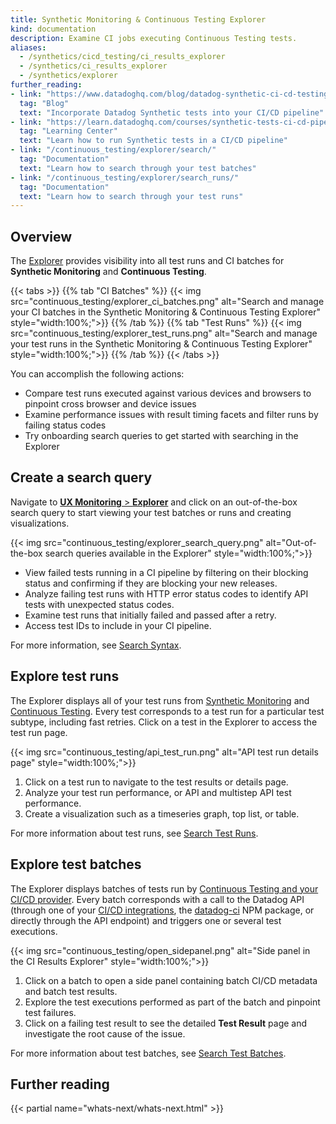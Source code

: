 ```yaml
---
title: Synthetic Monitoring & Continuous Testing Explorer
kind: documentation
description: Examine CI jobs executing Continuous Testing tests.
aliases: 
  - /synthetics/cicd_testing/ci_results_explorer
  - /synthetics/ci_results_explorer
  - /synthetics/explorer
further_reading:
- link: "https://www.datadoghq.com/blog/datadog-synthetic-ci-cd-testing/"
  tag: "Blog"
  text: "Incorporate Datadog Synthetic tests into your CI/CD pipeline"
- link: "https://learn.datadoghq.com/courses/synthetic-tests-ci-cd-pipeline"
  tag: "Learning Center"
  text: "Learn how to run Synthetic tests in a CI/CD pipeline"
- link: "/continuous_testing/explorer/search/"
  tag: "Documentation"
  text: "Learn how to search through your test batches"
- link: "/continuous_testing/explorer/search_runs/"
  tag: "Documentation"
  text: "Learn how to search through your test runs"
---
```


## Overview

The [Explorer][1] provides visibility into all test runs and CI batches for **Synthetic Monitoring** and **Continuous Testing**. 

{{< tabs >}}
{{% tab "CI Batches" %}}
{{< img src="continuous_testing/explorer_ci_batches.png" alt="Search and manage your CI batches in the Synthetic Monitoring & Continuous Testing Explorer" style="width:100%;">}}
{{% /tab %}}
{{% tab "Test Runs" %}}
{{< img src="continuous_testing/explorer_test_runs.png" alt="Search and manage your test runs in the Synthetic Monitoring & Continuous Testing Explorer" style="width:100%;">}}
{{% /tab %}}
{{< /tabs >}}

You can accomplish the following actions:

* Compare test runs executed against various devices and browsers to pinpoint cross browser and device issues
* Examine performance issues with result timing facets and filter runs by failing status codes
* Try onboarding search queries to get started with searching in the Explorer

## Create a search query

Navigate to [**UX Monitoring** > **Explorer**][1] and click on an out-of-the-box search query to start viewing your test batches or runs and creating visualizations.

{{< img src="continuous_testing/explorer_search_query.png" alt="Out-of-the-box search queries available in the Explorer" style="width:100%;">}}

- View failed tests running in a CI pipeline by filtering on their blocking status and confirming if they are blocking your new releases.
- Analyze failing test runs with HTTP error status codes to identify API tests with unexpected status codes.
- Examine test runs that initially failed and passed after a retry.
- Access test IDs to include in your CI pipeline. 

For more information, see [Search Syntax][5].

## Explore test runs

The Explorer displays all of your test runs from [Synthetic Monitoring][7] and [Continuous Testing][8]. Every test corresponds to a test run for a particular test subtype, including fast retries. Click on a test in the Explorer to access the test run page.

{{< img src="continuous_testing/api_test_run.png" alt="API test run details page" style="width:100%;">}}

1. Click on a test run to navigate to the test results or details page. 
2. Analyze your test run performance, or API and multistep API test performance.
3. Create a visualization such as a timeseries graph, top list, or table.

For more information about test runs, see [Search Test Runs][6].

## Explore test batches

The Explorer displays batches of tests run by [Continuous Testing and your CI/CD provider][2]. Every batch corresponds with a call to the Datadog API (through one of your [CI/CD integrations][2], the [datadog-ci][3] NPM package, or directly through the API endpoint) and triggers one or several test executions. 

{{< img src="continuous_testing/open_sidepanel.png" alt="Side panel in the CI Results Explorer" style="width:100%;">}}

1. Click on a batch to open a side panel containing batch CI/CD metadata and batch test results. 
2. Explore the test executions performed as part of the batch and pinpoint test failures. 
3. Click on a failing test result to see the detailed **Test Result** page and investigate the root cause of the issue.

For more information about test batches, see [Search Test Batches][4].

## Further reading

{{< partial name="whats-next/whats-next.html" >}}

[1]: https://app.datadoghq.com/synthetics/explorer/
[2]: /continuous_testing/cicd_integrations
[3]: https://www.npmjs.com/package/@datadog/datadog-ci
[4]: /continuous_testing/explorer/search/
[5]: /continuous_testing/explorer/search_syntax/
[6]: /continuous_testing/explorer/search_runs/
[7]: /synthetics/
[8]: /continuous_testing/